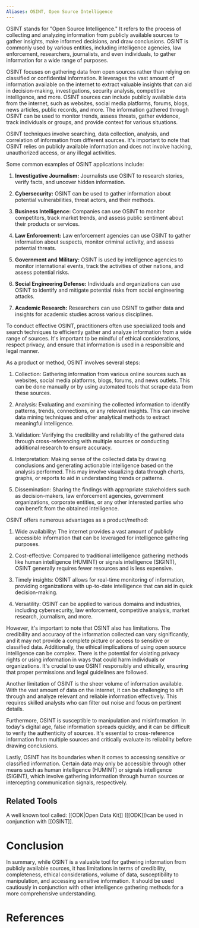 ```yaml
---
Aliases: OSINT, Open Source Intelligence
---
```


OSINT stands for "Open Source Intelligence." It refers to the process of collecting and analyzing information from publicly available sources to gather insights, make informed decisions, and draw conclusions. OSINT is commonly used by various entities, including intelligence agencies, law enforcement, researchers, journalists, and even individuals, to gather information for a wide range of purposes.

OSINT focuses on gathering data from open sources rather than relying on classified or confidential information. It leverages the vast amount of information available on the internet to extract valuable insights that can aid in decision-making, investigations, security analysis, competitive intelligence, and more. OSINT sources can include publicly available data from the internet, such as websites, social media platforms, forums, blogs, news articles, public records, and more. The information gathered through OSINT can be used to monitor trends, assess threats, gather evidence, track individuals or groups, and provide context for various situations.

OSINT techniques involve searching, data collection, analysis, and correlation of information from different sources. It's important to note that OSINT relies on publicly available information and does not involve hacking, unauthorized access, or any illegal activities.

Some common examples of OSINT applications include:

1. **Investigative Journalism:** Journalists use OSINT to research stories, verify facts, and uncover hidden information.
    
2. **Cybersecurity:** OSINT can be used to gather information about potential vulnerabilities, threat actors, and their methods.
    
3. **Business Intelligence:** Companies can use OSINT to monitor competitors, track market trends, and assess public sentiment about their products or services.
    
4. **Law Enforcement:** Law enforcement agencies can use OSINT to gather information about suspects, monitor criminal activity, and assess potential threats.
    
5. **Government and Military:** OSINT is used by intelligence agencies to monitor international events, track the activities of other nations, and assess potential risks.
    
6. **Social Engineering Defense:** Individuals and organizations can use OSINT to identify and mitigate potential risks from social engineering attacks.
    
7. **Academic Research:** Researchers can use OSINT to gather data and insights for academic studies across various disciplines.
    

To conduct effective OSINT, practitioners often use specialized tools and search techniques to efficiently gather and analyze information from a wide range of sources. It's important to be mindful of ethical considerations, respect privacy, and ensure that information is used in a responsible and legal manner.



As a product or method, OSINT involves several steps:

1. Collection: Gathering information from various online sources such as websites, social media platforms, blogs, forums, and news outlets. This can be done manually or by using automated tools that scrape data from these sources.

2. Analysis: Evaluating and examining the collected information to identify patterns, trends, connections, or any relevant insights. This can involve data mining techniques and other analytical methods to extract meaningful intelligence.

3. Validation: Verifying the credibility and reliability of the gathered data through cross-referencing with multiple sources or conducting additional research to ensure accuracy.

4. Interpretation: Making sense of the collected data by drawing conclusions and generating actionable intelligence based on the analysis performed. This may involve visualizing data through charts, graphs, or reports to aid in understanding trends or patterns.

5. Dissemination: Sharing the findings with appropriate stakeholders such as decision-makers, law enforcement agencies, government organizations, corporate entities, or any other interested parties who can benefit from the obtained intelligence.

OSINT offers numerous advantages as a product/method:

1. Wide availability: The internet provides a vast amount of publicly accessible information that can be leveraged for intelligence gathering purposes.

2. Cost-effective: Compared to traditional intelligence gathering methods like human intelligence (HUMINT) or signals intelligence (SIGINT), OSINT generally requires fewer resources and is less expensive.

3. Timely insights: OSINT allows for real-time monitoring of information, providing organizations with up-to-date intelligence that can aid in quick decision-making.

4. Versatility: OSINT can be applied to various domains and industries, including cybersecurity, law enforcement, competitive analysis, market research, journalism, and more.

However, it's important to note that OSINT also has limitations. The credibility and accuracy of the information collected can vary significantly, and it may not provide a complete picture or access to sensitive or classified data. Additionally, the ethical implications of using open source intelligence can be complex. There is the potential for violating privacy rights or using information in ways that could harm individuals or organizations. It's crucial to use OSINT responsibly and ethically, ensuring that proper permissions and legal guidelines are followed.

Another limitation of OSINT is the sheer volume of information available. With the vast amount of data on the internet, it can be challenging to sift through and analyze relevant and reliable information effectively. This requires skilled analysts who can filter out noise and focus on pertinent details.

Furthermore, OSINT is susceptible to manipulation and misinformation. In today's digital age, false information spreads quickly, and it can be difficult to verify the authenticity of sources. It's essential to cross-reference information from multiple sources and critically evaluate its reliability before drawing conclusions.

Lastly, OSINT has its boundaries when it comes to accessing sensitive or classified information. Certain data may only be accessible through other means such as human intelligence (HUMINT) or signals intelligence (SIGINT), which involve gathering information through human sources or intercepting communication signals, respectively.

## Related Tools
A well known tool called: [[ODK|Open Data Kit]] ([[ODK]])can be used in conjunction with [[OSINT]].

# Conclusion

In summary, while OSINT is a valuable tool for gathering information from publicly available sources, it has limitations in terms of credibility, completeness, ethical considerations, volume of data, susceptibility to manipulation, and accessing sensitive information. It should be used cautiously in conjunction with other intelligence gathering methods for a more comprehensive understanding.

# References
